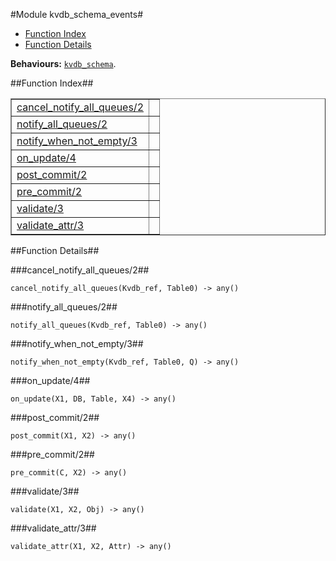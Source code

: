 

#Module kvdb_schema_events#
* [Function Index](#index)
* [Function Details](#functions)


__Behaviours:__ [`kvdb_schema`](kvdb_schema.md).<a name="index"></a>

##Function Index##


<table width="100%" border="1" cellspacing="0" cellpadding="2" summary="function index"><tr><td valign="top"><a href="#cancel_notify_all_queues-2">cancel_notify_all_queues/2</a></td><td></td></tr><tr><td valign="top"><a href="#notify_all_queues-2">notify_all_queues/2</a></td><td></td></tr><tr><td valign="top"><a href="#notify_when_not_empty-3">notify_when_not_empty/3</a></td><td></td></tr><tr><td valign="top"><a href="#on_update-4">on_update/4</a></td><td></td></tr><tr><td valign="top"><a href="#post_commit-2">post_commit/2</a></td><td></td></tr><tr><td valign="top"><a href="#pre_commit-2">pre_commit/2</a></td><td></td></tr><tr><td valign="top"><a href="#validate-3">validate/3</a></td><td></td></tr><tr><td valign="top"><a href="#validate_attr-3">validate_attr/3</a></td><td></td></tr></table>


<a name="functions"></a>

##Function Details##

<a name="cancel_notify_all_queues-2"></a>

###cancel_notify_all_queues/2##


`cancel_notify_all_queues(Kvdb_ref, Table0) -> any()`

<a name="notify_all_queues-2"></a>

###notify_all_queues/2##


`notify_all_queues(Kvdb_ref, Table0) -> any()`

<a name="notify_when_not_empty-3"></a>

###notify_when_not_empty/3##


`notify_when_not_empty(Kvdb_ref, Table0, Q) -> any()`

<a name="on_update-4"></a>

###on_update/4##


`on_update(X1, DB, Table, X4) -> any()`

<a name="post_commit-2"></a>

###post_commit/2##


`post_commit(X1, X2) -> any()`

<a name="pre_commit-2"></a>

###pre_commit/2##


`pre_commit(C, X2) -> any()`

<a name="validate-3"></a>

###validate/3##


`validate(X1, X2, Obj) -> any()`

<a name="validate_attr-3"></a>

###validate_attr/3##


`validate_attr(X1, X2, Attr) -> any()`

